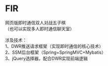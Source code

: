 # FIR
网页版即时通信双人对战五子棋<br>
（也可以实现多人即时通信聊天室）<br><br>
涉及技术：<br>
1、DWR推送请求框架（实现即时通信的核心技术）<br>
2、SSM后台框架（Spring+SpringMVC+Mybatis）<br>
3、jQuery选择器，配合DWR实现前端逻辑<br>

